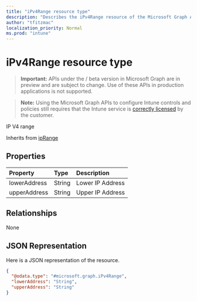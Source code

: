 ```yaml
---
title: "iPv4Range resource type"
description: "Describes the iPv4Range resource of the Microsoft Graph API for Intune, which supports multiple workflows."
author: "tfitzmac"
localization_priority: Normal
ms.prod: "intune"
---
```


# iPv4Range resource type

> **Important:** APIs under the / beta version in Microsoft Graph are in preview and are subject to change. Use of these APIs in production applications is not supported.

> **Note:** Using the Microsoft Graph APIs to configure Intune controls and policies still requires that the Intune service is [correctly licensed](https://go.microsoft.com/fwlink/?linkid=839381) by the customer.

IP V4 range

Inherits from [ipRange](../resources/intune-shared-iprange.md)

## Properties
|Property|Type|Description|
|:---|:---|:---|
|lowerAddress|String|Lower IP Address|
|upperAddress|String|Upper IP Address|

## Relationships
None

## JSON Representation
Here is a JSON representation of the resource.
<!-- {
  "blockType": "resource",
  "keyProperty": "id",
  "@odata.type": "microsoft.graph.iPv4Range"
}
-->
``` json
{
  "@odata.type": "#microsoft.graph.iPv4Range",
  "lowerAddress": "String",
  "upperAddress": "String"
}
```



